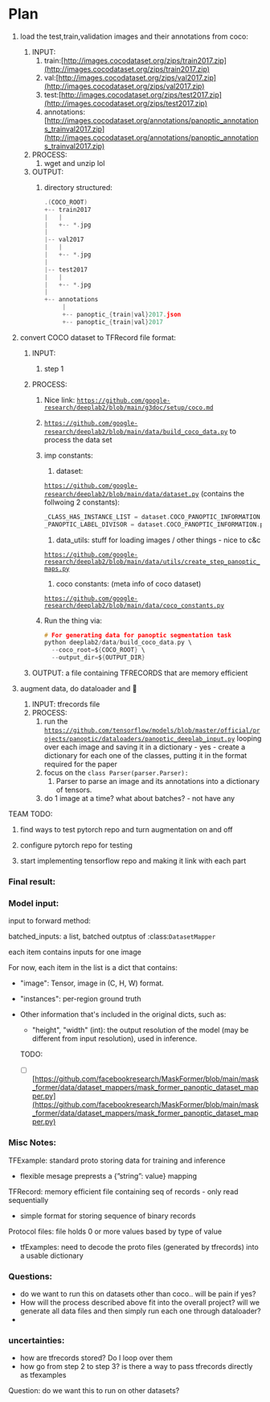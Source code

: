 # Plan

1. load the test,train,validation images and their annotations from coco:
    1. INPUT:
        1. train:[http://images.cocodataset.org/zips/train2017.zip](http://images.cocodataset.org/zips/train2017.zip)
        2. val:[http://images.cocodataset.org/zips/val2017.zip](http://images.cocodataset.org/zips/val2017.zip)
        3. test:[http://images.cocodataset.org/zips/test2017.zip](http://images.cocodataset.org/zips/test2017.zip)
        4. annotations:[http://images.cocodataset.org/annotations/panoptic_annotations_trainval2017.zip](http://images.cocodataset.org/annotations/panoptic_annotations_trainval2017.zip)
    2. PROCESS:
        1. wget and unzip lol
    3. OUTPUT:
        1. directory structured:
            
            ```c
            .(COCO_ROOT)
            +-- train2017
            |   |
            |   +-- *.jpg
            |
            |-- val2017
            |   |
            |   +-- *.jpg
            |
            |-- test2017
            |   |
            |   +-- *.jpg
            |
            +-- annotations
                 |
                 +-- panoptic_{train|val}2017.json
                 +-- panoptic_{train|val}2017
            ```
            
2. convert COCO dataset to TFRecord file format:
    1. INPUT:
        1. step 1
    2. PROCESS: 
        1. Nice link: [`https://github.com/google-research/deeplab2/blob/main/g3doc/setup/coco.md`](https://github.com/google-research/deeplab2/blob/main/g3doc/setup/coco.md)
        2. [`https://github.com/google-research/deeplab2/blob/main/data/build_coco_data.py`](https://github.com/google-research/deeplab2/blob/main/data/build_coco_data.py) to process the data set
        3. imp constants:
            1. dataset: 
            
            [`https://github.com/google-research/deeplab2/blob/main/data/dataset.py`](https://github.com/google-research/deeplab2/blob/main/data/dataset.py)
            (contains the follwoing 2 constants):
            
             
            
            ```c
            _CLASS_HAS_INSTANCE_LIST = dataset.COCO_PANOPTIC_INFORMATION.class_has_instances_list
            _PANOPTIC_LABEL_DIVISOR = dataset.COCO_PANOPTIC_INFORMATION.panoptic_label_divisor
            ```
            
            1. data_utils: stuff for loading images / other things - nice to c&c
            
            [`https://github.com/google-research/deeplab2/blob/main/data/utils/create_step_panoptic_maps.py`](https://github.com/google-research/deeplab2/blob/main/data/utils/create_step_panoptic_maps.py)
            
            1. coco constants: (meta info of coco dataset)
            
            [`https://github.com/google-research/deeplab2/blob/main/data/coco_constants.py`](https://github.com/google-research/deeplab2/blob/main/data/coco_constants.py)
            
        4. Run the thing via:
            
            ```c
            # For generating data for panoptic segmentation task
            python deeplab2/data/build_coco_data.py \
              --coco_root=${COCO_ROOT} \
              --output_dir=${OUTPUT_DIR}
            ```
            
    3. OUTPUT: a file containing TFRECORDS that are memory efficient
3. augment data, do dataloader and 🙏
    1. INPUT: tfrecords file
    2. PROCESS:
        1. run the [`https://github.com/tensorflow/models/blob/master/official/projects/panoptic/dataloaders/panoptic_deeplab_input.py`](https://github.com/tensorflow/models/blob/master/official/projects/panoptic/dataloaders/panoptic_deeplab_input.py) looping over each image and saving it in a dictionary - yes - create a dictionary for each one of the classes, putting it in the format required for the paper
        2. focus on the `class Parser(parser.Parser):`
            1. Parser to parse an image and its annotations into a dictionary of tensors.
        3. do 1 image at a time? what about batches? - not have any

TEAM TODO:

 1. find ways to test pytorch repo and turn augmentation on and off

1. configure pytorch repo for testing
2. start implementing tensorflow repo and making it link with each part

### Final result:

### Model input:

input to forward method:

batched_inputs: a list, batched outptus of :class:`DatasetMapper`

each item contains inputs for one image

For now, each item in the list is a dict that contains:

- "image": Tensor, image in (C, H, W) format.
- "instances": per-region ground truth
- Other information that's included in the original dicts, such as:
    - "height", "width" (int): the output resolution of the model (may be different from input resolution), used in inference.
    
    TODO:
    
    - [ ]  [https://github.com/facebookresearch/MaskFormer/blob/main/mask_former/data/dataset_mappers/mask_former_panoptic_dataset_mapper.py](https://github.com/facebookresearch/MaskFormer/blob/main/mask_former/data/dataset_mappers/mask_former_panoptic_dataset_mapper.py)

### Misc Notes:

TFExample: standard proto storing data for training and inference

- flexible mesage preprests a {”string”: value} mapping

TFRecord: memory efficient file containing seq of records - only read sequentially

- simple format for storing sequence of binary records

Protocol files: file holds 0 or more values based by type of value

 - tfExamples: need to decode the proto files (generated by tfrecords) into a usable dictionary

### Questions:

- do we want to run this on datasets other than coco.. will be pain if yes?
- How will the process described above fit into the overall project? will we generate all data files and then simply run each one through dataloader?
- 

### uncertainties:

- how are tfrecords stored? Do I loop over them
- how go from step 2 to step 3? is there a way to pass tfrecords directly as tfexamples

Question: do we want this to run on other datasets?